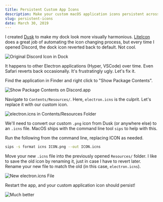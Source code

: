```yaml
---
title: Persistent Custom App Icons
description: Make your custom macOS application icons persistent across app restarts.
slug: persistent-icons
date: March 30, 2019
---
```


I created [Dusk](https://dusk.now.sh) to make my dock look more visually harmonious. [LiteIcon](https://freemacsoft.net/liteicon/) does a great job of automating the icon changing process, but every time I opened Discord, the dock icon reverted back to default. Not cool.

![Original Discord Icon in Dock](https://ozturkenes.com/blog/persistent-icons/dock-1.png)

It happens to other Electron applications (Hyper, VSCode) over time. Even Safari reverts back occasionally. It's frustratingly ugly. Let's fix it.

Find the application in Finder and right click to "Show Package Contents".

![Show Package Contents on Discord.app](https://ozturkenes.com/blog/persistent-icons/show.png)

Navigate to `Contents/Resources/`. Here, `electron.icns` is the culprit. Let's replace it with our custom icon.

![electron.icns in Contents/Resources Folder](https://ozturkenes.com/blog/persistent-icons/icns.png)

We'll need to convert our custom `.png` icon from Dusk (or anywhere else) to an `.icns` file. MacOS ships with the command line tool `sips` to help with this.

Run the following from the command line, replacing ICON as needed.

```bash
sips -s format icns ICON.png --out ICON.icns
```

Move your new `.icns` file into the previously opened `Resources/` folder. I like to save the old icon by renaming it, just in case I have to revert later. Rename your new file to match the old (in this case, `electron.icns`).

![New electron.icns File](https://ozturkenes.com/blog/persistent-icons/fixed-icns.png)

Restart the app, and your custom application icon should persist!

![Much better](https://ozturkenes.com/blog/persistent-icons/dock-2.png)
